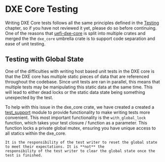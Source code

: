 # DXE Core Testing

Writing DXE Core tests follows all the same principles defined in the [Testing](../dev/testing.md) chapter, so if you
have not reviewed it yet, please do so before continuing. One of the reasons that [uefi-dxe-core](https://github.com/pop-project/uefi-dxe-core)
is split into multiple crates and merged the the `dxe_core` umbrella crate is to support code separation and ease of
unit testing.

## Testing with Global State

One of the difficulties with writing host based unit tests in the DXE core is that the DXE core has multiple static
pieces of data that are referenced throughout the codebase. Since unit tests are ran in parallel, this means that
multiple tests may be manipulating this static data at the same time. This will lead to either dead locks or the
static data state being something unexpected by the test.

To help with this issue in the dxe_core crate, we have created a created a [test_support](https://github.com/pop-project/uefi-dxe-core/blob/main/dxe_core/src/test_support.rs)
module to provide functionality to make writing tests more convenient. This most important functionality is the
`with_global_lock` function, which takes your test closure / function as a parameter. This function locks a private
global mutex, ensuring you have unique access to all statics within the dxe_core. 

``` admonish warning
It is the responsibility of the test writer to reset the global state to meet their expectations. It is **not** the
responsibility of the test writer to clear the global state once the test is finished.
```
